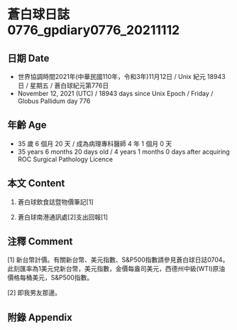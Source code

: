 [_metadata_:encoding]: - "utf-8"
[_metadata_:language]: - "zh-Hant-TW"
[_metadata_:fileformat]: - "markdown"
[_metadata_:MIME_type]: - "text/plain"
[_metadata_:markdown_version]: - "commonmark version 0.30"
[_metadata_:markdown_spec]: - "https://spec.commonmark.org/0.30/"

# 蒼白球日誌0776_gpdiary0776_20211112 #

## 日期 Date ##

* 世界協調時間2021年(中華民國110年，令和3年)11月12日 / Unix 紀元 18943 日 / 星期五 / 蒼白球紀元第776日
* November 12, 2021 (UTC) / 18943 days since Unix Epoch / Friday / Globus Pallidum day 776

## 年齡 Age ##

* 35 歲 6 個月 20 天 / 成為病理專科醫師 4 年 1 個月 0 天
* 35 years 6 months 20 days old / 4 years 1 months 0 days after acquiring ROC Surgical Pathology Licence

## 本文 Content ##

1. 蒼白球飲食誌暨物價筆記[1]

    
2. 蒼白球南港通訊處[2]支出回報[1]

    

## 注釋 Comment ##

[1] 新台幣計價。有關新台幣、美元指數、S&P500指數請參見蒼白球日誌0704。此刻匯率為1美元兌新台幣，美元指數，金價每盎司美元，西德州中級(WTI)原油價格每桶美元，S&P500指數。


[2] 即我男友那邊。



## 附錄 Appendix ##


